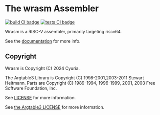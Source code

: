 # The wrasm Assembler

[![build CI badge](https://github.com/cyuria/wrasm/actions/workflows/build.yml/badge.svg)](https://github.com/cyuria/wrasm/actions/workflows/build.yml)
[![tests CI badge](https://github.com/cyuria/wrasm/actions/workflows/test.yml/badge.svg)](https://github.com/cyuria/wrasm/actions/workflows/test.yml)

Wrasm is a RISC-V assembler, primarily targeting riscv64.

See the [documentation](https://cyuria.github.io/wrasm/) for more info.

## Copyright

Wrasm is Copyright (C) 2024 Cyuria.

The Argtable3 Library is Copyright (C) 1998-2001,2003-2011 Stewart Heitmann.
Parts are Copyright (C) 1989-1994, 1996-1999, 2001, 2003 Free Software
Foundation, Inc.

See [LICENSE](LICENSE) for more information.

See [the Argtable3 LICENSE](subprojects/argtable3/LICENSE) for more information.

